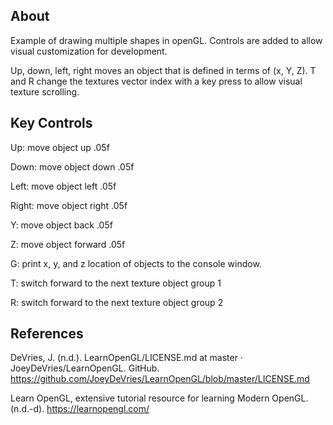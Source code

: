 ## About

Example of drawing multiple shapes in openGL. Controls are added to allow visual customization for development. 

Up, down, left, right moves an object that is defined in terms of (x, Y, Z).
T and R change the textures vector index with a key press to allow visual texture scrolling. 

## Key Controls

Up: move object up .05f

Down: move object down .05f

Left: move object left .05f

Right: move object right .05f

Y: move object back .05f

Z: move object forward .05f

G: print x, y, and z location of objects to the console window. 

T: switch forward to the next texture object group 1

R: switch forward to the next texture object group 2

## References

DeVries, J. (n.d.). LearnOpenGL/LICENSE.md at master · JoeyDeVries/LearnOpenGL. GitHub. https://github.com/JoeyDeVries/LearnOpenGL/blob/master/LICENSE.md

Learn OpenGL, extensive tutorial resource for learning Modern OpenGL. (n.d.-d). https://learnopengl.com/
